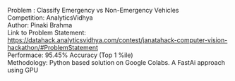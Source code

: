 Problem : Classify Emergency vs Non-Emergency Vehicles<br>
Competition: AnalyticsVidhya<br>
Author: Pinaki Brahma<br>
Link to Problem Statement: https://datahack.analyticsvidhya.com/contest/janatahack-computer-vision-hackathon/#ProblemStatement<br>
Performace: 95.45% Accuracy (Top 1 %ile)<br>
Methodology: Python based solution on Google Colabs. A FastAi approach using GPU
